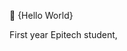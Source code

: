 👋 {Hello World}

First year Epitech student,
<!---
MaxEntz/MaxEntz is a ✨ special ✨ repository because its `README.md` (this file) appears on your GitHub profile.
You can click the Preview link to take a look at your changes.
--->
